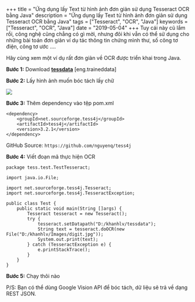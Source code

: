 +++
title = "Ứng dụng lấy Text từ hình ảnh đơn giản sử dụng Tesseract OCR bằng Java"
description = "Ứng dụng lấy Text từ hình ảnh đơn giản sử dụng Tesseract OCR bằng Java"
tags = ["Tesseract", "OCR", "Java"]
keywords = ["Tesseract", "OCR", "Java"]
date = "2019-05-04"
+++
Tuy cái này cũ lắm rồi, công nghệ cũng chẳng có gì mời, nhưng đôi khi vẫn có thể sử dụng cho những bài toán đơn giản ví dụ tác thông tin chứng mình thư, số công tơ điện, công tơ ước ....

Hãy cùng xem một ví dụ rất đơn giản về OCR được triển khai trong Java.

**Bước 1:** Download [**tessdata**](https://github.com/tesseract-ocr/tessdata) [eng.traineddata]

**Bước 2:** Lấy hình ảnh muốn bóc tách lấy chữ

![](https://cdn-images-1.medium.com/max/1600/1*klTODXvF6Zjh3SRpOdIpbA.png)

**Bước 3:** Thêm dependency vào tệp pom.xml

```
<dependency>
    <groupId>net.sourceforge.tess4j</groupId>
	<artifactId>tess4j</artifactId>
	<version>3.2.1</version>
</dependency>
```
GitHub Source: `https://github.com/nguyenq/tess4j`

**Bước 4:** Viết đoạn mã thực hiện OCR

```
package tess.test.TestTesseract;

import java.io.File;

import net.sourceforge.tess4j.Tesseract;
import net.sourceforge.tess4j.TesseractException;

public class Test {
	public static void main(String []args) {
		Tesseract tesseract = new Tesseract();
		try {
			tesseract.setDatapath("D:/khanhlv/tessdata");
			String text = tesseract.doOCR(new File("D:/khanhlv/Images/digit.jpg"));		
			System.out.print(text);
		} catch (TesseractException e) {		
			e.printStackTrace();
		}
	}
}
```
**Bước 5:** Chạy thôi nào

P/S: Bạn có thể dùng Google Vision API để bóc tách, dữ liệu sẽ trả về dạng REST JSON.

